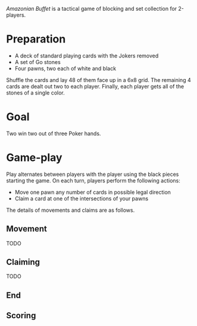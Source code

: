 *Amazonian Buffet* is a tactical game of blocking and set collection for 2-players.

Preparation
===========

 * A deck of standard playing cards with the Jokers removed
 * A set of Go stones
 * Four pawns, two each of white and black

Shuffle the cards and lay 48 of them face up in a 6x8 grid.  The remaining 4 cards are dealt out two to each player.  Finally, each player gets all of the stones of a single color.

Goal
====

Two win two out of three Poker hands.

Game-play
========

Play alternates between players with the player using the black pieces starting the game.  On each turn, players perform the following actions:

 * Move one pawn any number of cards in possible legal direction
 * Claim a card at one of the intersections of your pawns

The details of movements and claims are as follows.

Movement
--------

TODO

Claiming
--------

TODO

End
----


Scoring
-------

